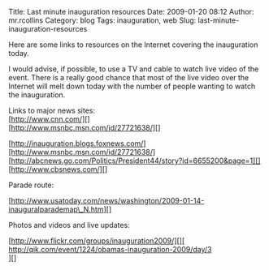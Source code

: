 Title: Last minute inauguration resources
Date: 2009-01-20 08:12
Author: mr.rcollins
Category: blog
Tags: inauguration, web
Slug: last-minute-inauguration-resources

Here are some links to resources on the Internet covering the
inauguration today.

I would advise, if possible, to use a TV and cable to watch live video
of the event. There is a really good chance that most of the live video
over the Internet will melt down today with the number of people wanting
to watch the inauguration.

Links to major news sites:  
[http://www.cnn.com/][]  
[http://www.msnbc.msn.com/id/27721638/][]  

[http://inauguration.blogs.foxnews.com/][http://www.msnbc.msn.com/id/27721638/]  
[http://abcnews.go.com/Politics/President44/story?id=6655200&page=1][]  
[http://www.cbsnews.com/][]

Parade route:  

[http://www.usatoday.com/news/washington/2009-01-14-inauguralparademap\_N.htm][]

Photos and videos and live updates:

[http://www.flickr.com/groups/inauguration2009/][][  
http://qik.com/event/1224/obamas-inauguration-2009/day/3  
][][http://www.tweettheinauguration.com/  
][][http://explore.twitter.com/inauguration  
][][http://hashtags.org/tag/inaug09][]

  [http://www.cnn.com/]: http://www.cnn.com/
  [http://www.msnbc.msn.com/id/27721638/]: http://www.msnbc.msn.com/id/27721638/
  [http://abcnews.go.com/Politics/President44/story?id=6655200&page=1]: http://abcnews.go.com/Politics/President44/story?id=6655200&page=1
  [http://www.cbsnews.com/]: http://www.cbsnews.com/
  [http://www.usatoday.com/news/washington/2009-01-14-inauguralparademap\_N.htm]:
    http://www.usatoday.com/news/washington/2009-01-14-inauguralparademap_N.htm
  [http://www.flickr.com/groups/inauguration2009/]: http://www.flickr.com/groups/inauguration2009/
  [  
  http://qik.com/event/1224/obamas-inauguration-2009/day/3  
 ]: http://qik.com/event/1224/obamas-inauguration-2009/day/3
  [http://www.tweettheinauguration.com/  
 ]: http://www.tweettheinauguration.com/
  [http://explore.twitter.com/inauguration  
 ]: http://explore.twitter.com/inauguration
  [http://hashtags.org/tag/inaug09]: http://hashtags.org/tag/inaug09
